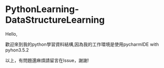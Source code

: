 # PythonLearning-DataStructureLearning

Hello,

歡迎來到我的python學習資料結構,因為我的工作環境是使用pycharmIDE with pyhon3.5.2

以上，有問題還麻煩請留言在Issue，謝謝!

